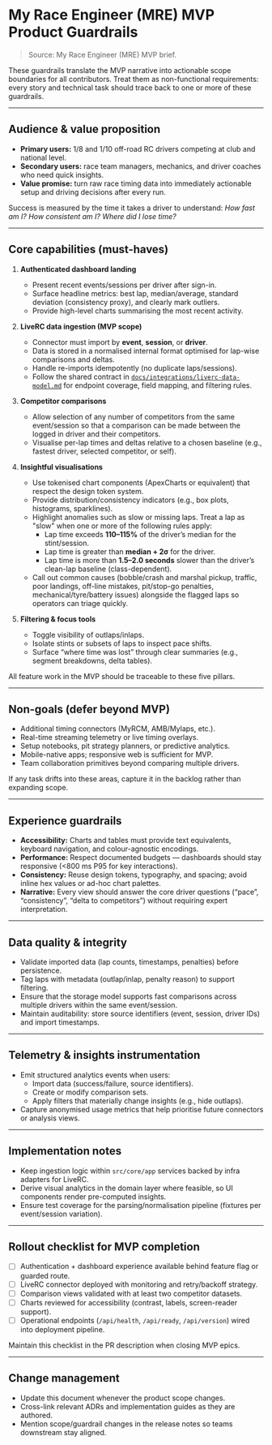 # My Race Engineer (MRE) MVP Product Guardrails

> Source: My Race Engineer (MRE) MVP brief.

These guardrails translate the MVP narrative into actionable scope boundaries for all contributors. Treat them as non-functional requirements: every story and technical task should trace back to one or more of these guardrails.

---

## Audience & value proposition
- **Primary users:** 1/8 and 1/10 off-road RC drivers competing at club and national level.
- **Secondary users:** race team managers, mechanics, and driver coaches who need quick insights.
- **Value promise:** turn raw race timing data into immediately actionable setup and driving decisions after every run.

Success is measured by the time it takes a driver to understand: *How fast am I? How consistent am I? Where did I lose time?*

---

## Core capabilities (must-haves)
1. **Authenticated dashboard landing**
   - Present recent events/sessions per driver after sign-in.
   - Surface headline metrics: best lap, median/average, standard deviation (consistency proxy), and clearly mark outliers.
   - Provide high-level charts summarising the most recent activity.
2. **LiveRC data ingestion (MVP scope)**
   - Connector must import by **event**, **session**, or **driver**.
   - Data is stored in a normalised internal format optimised for lap-wise comparisons and deltas.
   - Handle re-imports idempotently (no duplicate laps/sessions).
   - Follow the shared contract in [`docs/integrations/liverc-data-model.md`](../integrations/liverc-data-model.md) for endpoint coverage, field mapping, and filtering rules.
3. **Competitor comparisons**
   - Allow selection of any number of competitors from the same event/session so that a comparison can be made between the logged in driver and their competitors.
   - Visualise per-lap times and deltas relative to a chosen baseline (e.g., fastest driver, selected competitor, or self).
4. **Insightful visualisations**
   - Use tokenised chart components (ApexCharts or equivalent) that respect the design token system.
   - Provide distribution/consistency indicators (e.g., box plots, histograms, sparklines).
   - Highlight anomalies such as slow or missing laps. Treat a lap as "slow" when one or more of the following rules apply:
     - Lap time exceeds **110–115%** of the driver’s median for the stint/session.
     - Lap time is greater than **median + 2σ** for the driver.
     - Lap time is more than **1.5–2.0 seconds** slower than the driver’s clean-lap baseline (class-dependent).
   - Call out common causes (bobble/crash and marshal pickup, traffic, poor landings, off-line mistakes, pit/stop-go penalties, mechanical/tyre/battery issues) alongside the flagged laps so operators can triage quickly.

5. **Filtering & focus tools**
   - Toggle visibility of outlaps/inlaps.
   - Isolate stints or subsets of laps to inspect pace shifts.
   - Surface “where time was lost” through clear summaries (e.g., segment breakdowns, delta tables).

All feature work in the MVP should be traceable to these five pillars.

---

## Non-goals (defer beyond MVP)
- Additional timing connectors (MyRCM, AMB/Mylaps, etc.).
- Real-time streaming telemetry or live timing overlays.
- Setup notebooks, pit strategy planners, or predictive analytics.
- Mobile-native apps; responsive web is sufficient for MVP.
- Team collaboration primitives beyond comparing multiple drivers.

If any task drifts into these areas, capture it in the backlog rather than expanding scope.

---

## Experience guardrails
- **Accessibility:** Charts and tables must provide text equivalents, keyboard navigation, and colour-agnostic encodings.
- **Performance:** Respect documented budgets — dashboards should stay responsive (<800 ms P95 for key interactions).
- **Consistency:** Reuse design tokens, typography, and spacing; avoid inline hex values or ad-hoc chart palettes.
- **Narrative:** Every view should answer the core driver questions (“pace”, “consistency”, “delta to competitors”) without requiring expert interpretation.

---

## Data quality & integrity
- Validate imported data (lap counts, timestamps, penalties) before persistence.
- Tag laps with metadata (outlap/inlap, penalty reason) to support filtering.
- Ensure that the storage model supports fast comparisons across multiple drivers within the same event/session.
- Maintain auditability: store source identifiers (event, session, driver IDs) and import timestamps.

---

## Telemetry & insights instrumentation
- Emit structured analytics events when users:
  - Import data (success/failure, source identifiers).
  - Create or modify comparison sets.
  - Apply filters that materially change insights (e.g., hide outlaps).
- Capture anonymised usage metrics that help prioritise future connectors or analysis views.

---

## Implementation notes
- Keep ingestion logic within `src/core/app` services backed by infra adapters for LiveRC.
- Derive visual analytics in the domain layer where feasible, so UI components render pre-computed insights.
- Ensure test coverage for the parsing/normalisation pipeline (fixtures per event/session variation).

---

## Rollout checklist for MVP completion
- [ ] Authentication + dashboard experience available behind feature flag or guarded route.
- [ ] LiveRC connector deployed with monitoring and retry/backoff strategy.
- [ ] Comparison views validated with at least two competitor datasets.
- [ ] Charts reviewed for accessibility (contrast, labels, screen-reader support).
- [ ] Operational endpoints (`/api/health`, `/api/ready`, `/api/version`) wired into deployment pipeline.

Maintain this checklist in the PR description when closing MVP epics.

---

## Change management
- Update this document whenever the product scope changes.
- Cross-link relevant ADRs and implementation guides as they are authored.
- Mention scope/guardrail changes in the release notes so teams downstream stay aligned.

